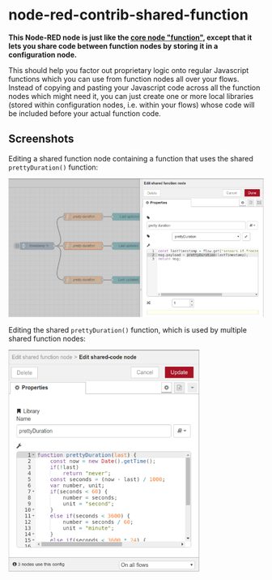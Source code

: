 # node-red-contrib-shared-function

**This Node-RED node is just like the [core node "function"](http://nodered.org/docs/writing-functions.html), except that it lets you share code between function nodes by storing it in a configuration node.**

This should help you factor out proprietary logic onto regular Javascript functions which you can use from function nodes all over your flows.
Instead of copying and pasting your Javascript code across all the function nodes which might need it, you can just create one or more local libraries (stored within configuration nodes, i.e. within your flows) whose code will be included before your actual function code.

## Screenshots

Editing a shared function node containing a function that uses the shared `prettyDuration()` function:

![Screenshot of node properties](docs/properties.png)

Editing the shared `prettyDuration()` function, which is used by multiple shared function nodes:

![Screenshot of edit shared function dialog](docs/edit-shared-function.png)
